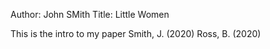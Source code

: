 Author: John SMith
Title: Little Women

This is the intro to my paper
Smith, J. (2020)
Ross, B. (2020)
